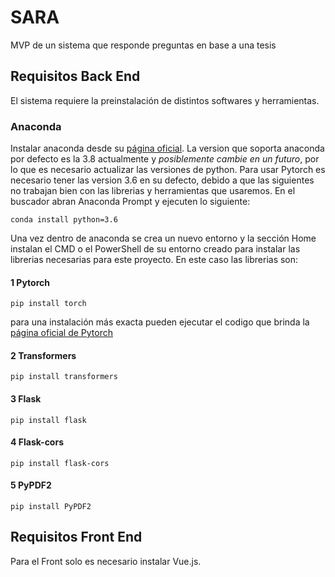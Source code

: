 # SARA
MVP de un sistema que responde preguntas en base a una tesis

## Requisitos Back End
El sistema requiere la preinstalación de distintos softwares y herramientas.

### Anaconda
Instalar anaconda desde su [página oficial](https://www.anaconda.com/).
La version que soporta anaconda por defecto es la 3.8 actualmente y *posiblemente cambie en un futuro*, por lo que es necesario actualizar las versiones de python.
Para usar Pytorch es necesario tener las version 3.6 en su defecto, debido a que las siguientes no trabajan bien con las librerias y herramientas que usaremos. En el buscador abran Anaconda Prompt y ejecuten lo siguiente:
```
conda install python=3.6
```
Una vez dentro de anaconda se crea un nuevo entorno y la sección Home instalan el CMD o el PowerShell de su entorno creado para instalar las librerias necesarias para este proyecto. En este caso las librerias son:

#### 1 Pytorch
```
pip install torch
```
para una instalación más exacta pueden ejecutar el codigo que brinda la [página oficial de Pytorch](https://pytorch.org/)

#### 2 Transformers
```
pip install transformers
```

#### 3 Flask
```
pip install flask
```

#### 4 Flask-cors
```
pip install flask-cors
```

#### 5 PyPDF2
```
pip install PyPDF2
```

## Requisitos Front End
Para el Front solo es necesario instalar Vue.js.

